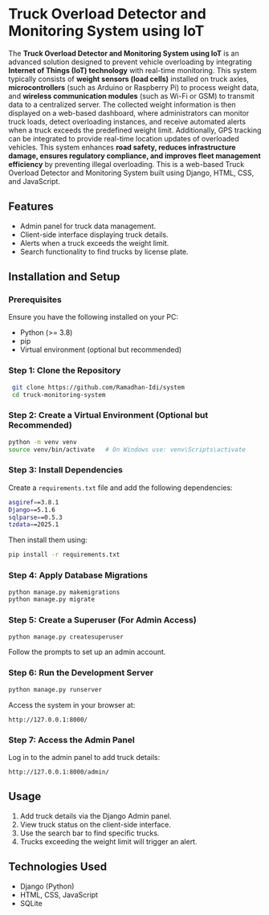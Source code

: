 # Truck Overload Detector and Monitoring System using IoT
The **Truck Overload Detector and Monitoring System using IoT** is an advanced solution designed to prevent vehicle overloading by integrating **Internet of Things (IoT) technology** with real-time monitoring. This system typically consists of **weight sensors (load cells)** installed on truck axles, **microcontrollers** (such as Arduino or Raspberry Pi) to process weight data, and **wireless communication modules** (such as Wi-Fi or GSM) to transmit data to a centralized server. The collected weight information is then displayed on a web-based dashboard, where administrators can monitor truck loads, detect overloading instances, and receive automated alerts when a truck exceeds the predefined weight limit. Additionally, GPS tracking can be integrated to provide real-time location updates of overloaded vehicles. This system enhances **road safety, reduces infrastructure damage, ensures regulatory compliance, and improves fleet management efficiency** by preventing illegal overloading.
This is a web-based Truck Overload Detector and Monitoring System built using Django, HTML, CSS, and JavaScript.

## Features
- Admin panel for truck data management.
- Client-side interface displaying truck details.
- Alerts when a truck exceeds the weight limit.
- Search functionality to find trucks by license plate.

## Installation and Setup

### Prerequisites
Ensure you have the following installed on your PC:
- Python (>= 3.8)
- pip
- Virtual environment (optional but recommended)

### Step 1: Clone the Repository
```sh
 git clone https://github.com/Ramadhan-Idi/system
 cd truck-monitoring-system
```

### Step 2: Create a Virtual Environment (Optional but Recommended)
```sh
python -m venv venv
source venv/bin/activate   # On Windows use: venv\Scripts\activate
```

### Step 3: Install Dependencies
Create a `requirements.txt` file and add the following dependencies:
```sh
asgiref==3.8.1
Django==5.1.6
sqlparse==0.5.3
tzdata==2025.1
```
Then install them using:
```sh
pip install -r requirements.txt
```

### Step 4: Apply Database Migrations
```sh
python manage.py makemigrations
python manage.py migrate
```

### Step 5: Create a Superuser (For Admin Access)
```sh
python manage.py createsuperuser
```
Follow the prompts to set up an admin account.

### Step 6: Run the Development Server
```sh
python manage.py runserver
```

Access the system in your browser at:
```
http://127.0.0.1:8000/
```

### Step 7: Access the Admin Panel
Log in to the admin panel to add truck details:
```
http://127.0.0.1:8000/admin/
```

## Usage
1. Add truck details via the Django Admin panel.
2. View truck status on the client-side interface.
3. Use the search bar to find specific trucks.
4. Trucks exceeding the weight limit will trigger an alert.

## Technologies Used
- Django (Python)
- HTML, CSS, JavaScript
- SQLite


